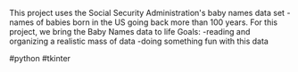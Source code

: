 This project uses the Social Security Administration's baby names data set - names of babies born in the US going back more than 100 years. For this project, we bring the Baby Names data to life Goals: -reading and organizing a realistic mass of data -doing something fun with this data

#python #tkinter
